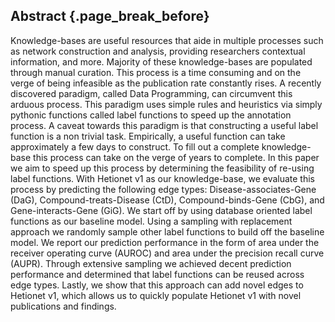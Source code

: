 ## Abstract {.page_break_before}

Knowledge-bases are useful resources that aide in multiple processes such as network construction and analysis, providing researchers contextual information, and more.
Majority of these knowledge-bases are populated through manual curation.
This process is a time consuming and on the verge of being infeasible as the publication rate constantly rises.
A recently discovered paradigm, called Data Programming, can circumvent this arduous process.
This paradigm uses simple rules and heuristics via simply pythonic functions called label functions to speed up the annotation process.
A caveat towards this paradigm is that constructing a useful label function is a non trivial task.
Empirically, a useful function can take approximately a few days to construct.
To fill out a complete knowledge-base this process can take on the verge of years to complete.
In this paper we aim to speed up this process by determining the feasibility of re-using label functions. 
With Hetionet v1 as our knowledge-base, we evaluate this process by predicting the following edge types: Disease-associates-Gene (DaG), Compound-treats-Disease (CtD), Compound-binds-Gene (CbG), and Gene-interacts-Gene (GiG).
We start off by using database oriented label functions as our baseline model.
Using a sampling with replacement approach we randomly sample other label functions to build off the baseline model.
We report our prediction performance in the form of area under the receiver operating curve (AUROC) and area under the precision recall curve (AUPR).
Through extensive sampling we achieved decent prediction performance and determined that label functions can be reused across edge types.
Lastly, we show that this approach can add novel edges to Hetionet v1, which allows us to quickly populate Hetionet v1 with novel publications and findings.

